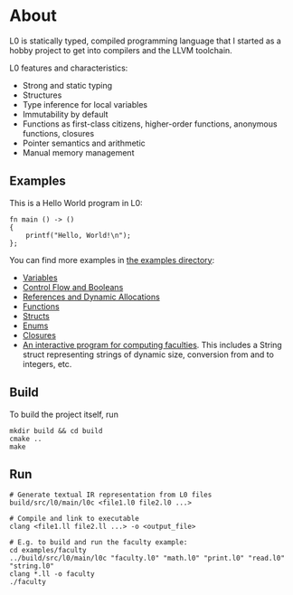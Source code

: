 # About

L0 is statically typed, compiled programming language that I started as a hobby project to get into compilers and the LLVM toolchain.

L0 features and characteristics:
- Strong and static typing
- Structures
- Type inference for local variables
- Immutability by default
- Functions as first-class citizens, higher-order functions, anonymous functions, closures
- Pointer semantics and arithmetic
- Manual memory management

## Examples

This is a Hello World program in L0:

```
fn main () -> ()
{
    printf("Hello, World!\n");
};
```

You can find more examples in [the examples directory](examples):
- [Variables](examples/variables/variables.l0)
- [Control Flow and Booleans](examples/control-flow/control-flow.l0)
- [References and Dynamic Allocations](examples/references/references.l0)
- [Functions](examples/functions/functions.l0)
- [Structs](examples/structs/structs.l0)
- [Enums](examples/enums/enums.l0)
- [Closures](examples/closures/closures.l0)
- [An interactive program for computing faculties](examples/faculty). This includes a String struct representing strings of dynamic size, conversion from and to integers, etc.

## Build

To build the project itself, run

```shell
mkdir build && cd build
cmake ..
make
```

## Run
 
```shell
# Generate textual IR representation from L0 files
build/src/l0/main/l0c <file1.l0 file2.l0 ...>

# Compile and link to executable
clang <file1.ll file2.ll ...> -o <output_file>

# E.g. to build and run the faculty example:
cd examples/faculty
../build/src/l0/main/l0c "faculty.l0" "math.l0" "print.l0" "read.l0" "string.l0"
clang *.ll -o faculty
./faculty
```
